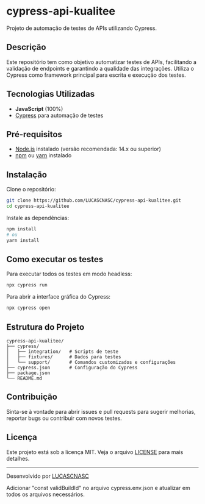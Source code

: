 # cypress-api-kualitee

Projeto de automação de testes de APIs utilizando Cypress.

## Descrição

Este repositório tem como objetivo automatizar testes de APIs, facilitando a validação de endpoints e garantindo a qualidade das integrações. Utiliza o Cypress como framework principal para escrita e execução dos testes.

## Tecnologias Utilizadas

- **JavaScript** (100%)
- [Cypress](https://www.cypress.io/) para automação de testes

## Pré-requisitos

- [Node.js](https://nodejs.org/) instalado (versão recomendada: 14.x ou superior)
- [npm](https://www.npmjs.com/) ou [yarn](https://yarnpkg.com/) instalado

## Instalação

Clone o repositório:
```bash
git clone https://github.com/LUCASCNASC/cypress-api-kualitee.git
cd cypress-api-kualitee
```

Instale as dependências:
```bash
npm install
# ou
yarn install
```

## Como executar os testes

Para executar todos os testes em modo headless:
```bash
npx cypress run
```

Para abrir a interface gráfica do Cypress:
```bash
npx cypress open
```

## Estrutura do Projeto

```
cypress-api-kualitee/
├── cypress/
│   ├── integration/   # Scripts de teste
│   ├── fixtures/      # Dados para testes
│   └── support/       # Comandos customizados e configurações
├── cypress.json       # Configuração do Cypress
├── package.json
└── README.md
```

## Contribuição

Sinta-se à vontade para abrir issues e pull requests para sugerir melhorias, reportar bugs ou contribuir com novos testes.

## Licença

Este projeto está sob a licença MIT. Veja o arquivo [LICENSE](LICENSE) para mais detalhes.

---

Desenvolvido por [LUCASCNASC](https://github.com/LUCASCNASC)

Adicionar "const validBuildId" no arquivo cypress.env.json e atualizar em todos os arquivos necessários.